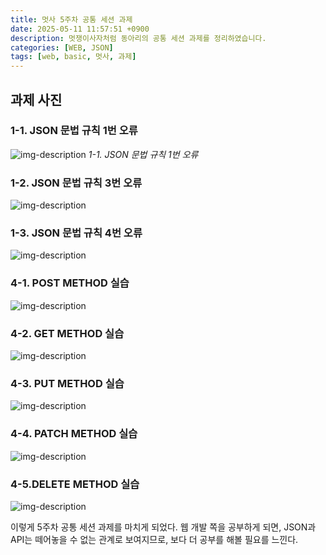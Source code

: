 ```yaml
---
title: 멋사 5주차 공통 세션 과제
date: 2025-05-11 11:57:51 +0900
description: 멋쟁이사자처럼 동아리의 공통 세션 과제를 정리하였습니다.
categories: [WEB, JSON]
tags: [web, basic, 멋사, 과제]
---
```


## 과제 사진
### 1-1. JSON 문법 규칙 1번 오류
![img-description](5week_hw/JSON_Error_1.png)
_1-1. JSON 문법 규칙 1번 오류_

### 1-2. JSON 문법 규칙 3번 오류
![img-description](5week_hw/JSON_Error_3.png)

### 1-3. JSON 문법 규칙 4번 오류
![img-description](5week_hw/JSON_Error_4.png)

### 4-1. POST METHOD 실습
![img-description](5week_hw/POST_METHOD.png)

### 4-2. GET METHOD 실습
![img-description](5week_hw/GET_METHOD.png)

### 4-3. PUT METHOD 실습
![img-description](5week_hw/PUT_METHOD.png)

### 4-4. PATCH METHOD 실습
![img-description](5week_hw/PATCH_METHOD.png)

### 4-5.DELETE METHOD 실습
![img-description](5week_hw/DELETE_METHOD.png)


이렇게 5주차 공통 세션 과제를 마치게 되었다.
웹 개발 쪽을 공부하게 되면, JSON과 API는 떼어놓을 수 없는 관계로 보여지므로, 보다 더 공부를 해볼 필요를 느낀다.